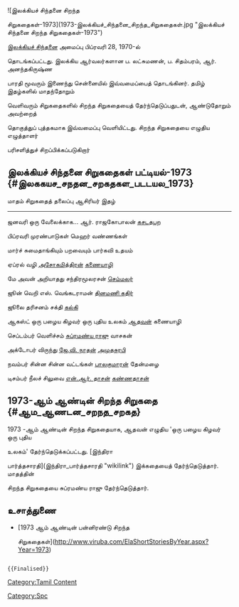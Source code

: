 ![இலக்கியச் சிந்தனை சிறந்த
சிறுகதைகள்-1973](1973-இலக்கியச்_சிந்தனை_சிறந்த_சிறுகதைகள்.jpg "இலக்கியச் சிந்தனை சிறந்த சிறுகதைகள்-1973")
[இலக்கியச் சிந்தனை](இலக்கியச்_சிந்தனை "wikilink") அமைப்பு பிப்ரவரி 28, 1970-ல்
தொடங்கப்பட்டது. இலக்கிய ஆர்வலர்களான ப. லட்சுமணன், ப. சிதம்பரம், ஆர். அனந்தகிருஷ்ண
பாரதி மூவரும் இணைந்து சென்னையில் இவ்வமைப்பைத் தொடங்கினர். தமிழ் இதழ்களில் மாதந்தோறும்
வெளிவரும் சிறுகதைகளில் சிறந்த சிறுகதையைத் தேர்ந்தெடுப்பதுடன், ஆண்டுதோறும் அவற்றைத்
தொகுத்துப் புத்தகமாக இவ்வமைப்பு வெளியிட்டது. சிறந்த சிறுகதையை எழுதிய எழுத்தாளர்
பரிசளித்துச் சிறப்பிக்கப்படுகிறார்

## இலக்கியச் சிந்தனை சிறுகதைகள் பட்டியல்-1973 {#இலககயச_சநதன_சறகதகள_படடயல_1973}

  மாதம்      சிறுகதைத் தலைப்பு                 ஆசிரியர்                                   இதழ்
  --------- ------------------------------- ----------------------------------------- ---------------------------------------
  ஜனவரி     ஒரு வேலைக்காக\...                ஆர். ராஜகோபாலன்                             [கசடதபற](கசடதபற_(இதழ்) "wikilink")
  பிப்ரவரி   முரண்பாடுகள்                      மெஹர்                                      வண்ணங்கள்
  மார்ச்      சுமைதாங்கியும் பறவையும்            பார்கவி                                    உதயம்
  ஏப்ரல்      வழி                             [அசோகமித்திரன்](அசோகமித்திரன் "wikilink")     [கணையாழி](கணையாழி "wikilink")
  மே        அவன் அறியாதது                    சந்திரமூலரசன்                               [செம்மலர்](செம்மலர் "wikilink")
  ஜூன்       வெறி                            எஸ். வெங்கடராமன்                             [தினமணி கதிர்](தினமணி_கதிர் "wikilink")
  ஜூலை      தரிசனம்                          சக்தி                                      [கல்கி](கல்கி_(வார_இதழ்) "wikilink")
  ஆகஸ்ட்      ஒரு பழைய கிழவர் ஒரு புதிய உலகம்   [ஆதவன்](ஆதவன் "wikilink")                   கணையாழி
  செப்டம்பர்   வெளிச்சம்                         [சுப்ரமண்ய ராஜு](சுப்ரமண்ய_ராஜு "wikilink")   வாசகன்
  அக்டோபர்    விருந்து                         [ஜே.வி. நாதன்](ஜே.வி._நாதன் "wikilink")     [அமுதசுரபி](அமுதசுரபி "wikilink")
  நவம்பர்     சின்ன சின்ன வட்டங்கள்                [பாலகுமாரன்](பாலகுமாரன் "wikilink")         தேன்மழை
  டிசம்பர்    நீலச் சிலுவை                      [என்.ஆர். தாசன்](என்.ஆர்._தாசன் "wikilink")     [கண்ணதாசன்](கண்ணதாசன்_(இதழ்) "wikilink")

## 1973-ஆம் ஆண்டின் சிறந்த சிறுகதை {#ஆம_ஆணடன_சறநத_சறகத}

1973 -ஆம் ஆண்டின் சிறந்த சிறுகதையாக, ஆதவன் எழுதிய 'ஒரு பழைய கிழவர் ஒரு புதிய
உலகம்' தேர்ந்தெடுக்கப்பட்டது. [இந்திரா
பார்த்தசாரதி](இந்திரா_பார்த்தசாரதி "wikilink") இக்கதையைத் தேர்ந்தெடுத்தார். மாதத்தின்
சிறந்த சிறுகதையை சுப்ரமண்ய ராஜு தேர்ந்தெடுத்தார்.

## உசாத்துணை

-   [1973 ஆம் ஆண்டின் பன்னிரண்டு சிறந்த
    சிறுகதைகள்](http://www.viruba.com/ElaShortStoriesByYear.aspx?Year=1973)

```{=mediawiki}
{{Finalised}}
```
[Category:Tamil Content](Category:Tamil_Content "wikilink")
[Category:Spc](Category:Spc "wikilink")
